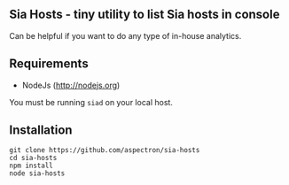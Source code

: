 ## Sia Hosts - tiny utility to list Sia hosts in console

Can be helpful if you want to do any type of in-house analytics.

## Requirements

* NodeJs (http://nodejs.org)

You must be running `siad` on your local host.

## Installation

```
git clone https://github.com/aspectron/sia-hosts
cd sia-hosts
npm install
node sia-hosts
```